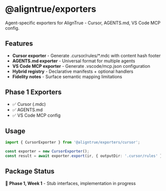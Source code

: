 # @aligntrue/exporters

Agent-specific exporters for AlignTrue - Cursor, AGENTS.md, VS Code MCP config.

## Features

- **Cursor exporter** - Generate .cursor/rules/*.mdc with content hash footer
- **AGENTS.md exporter** - Universal format for multiple agents
- **VS Code MCP exporter** - Generate .vscode/mcp.json configuration
- **Hybrid registry** - Declarative manifests + optional handlers
- **Fidelity notes** - Surface semantic mapping limitations

## Phase 1 Exporters

- ✅ Cursor (.mdc)
- ✅ AGENTS.md
- ✅ VS Code MCP config

## Usage

```typescript
import { CursorExporter } from '@aligntrue/exporters/cursor';

const exporter = new CursorExporter();
const result = await exporter.export(ir, { outputDir: '.cursor/rules' });
```

## Package Status

🚧 **Phase 1, Week 1** - Stub interfaces, implementation in progress

